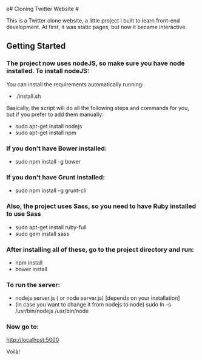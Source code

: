 e# Cloning Twitter Website #

This is a Twitter clone website, a little project I built to  learn front-end development.
At first, it was static pages, but now it became interactive.

## Getting Started ##

### The project now uses nodeJS, so make sure you have node installed. To install nodeJS: ###

You can install the requirements automatically running:
* ./install.sh 

Basically, the script will do all the following steps and commands for you, but if you prefer to add them manually:

* sudo apt-get install nodejs
* sudo apt-get install npm

### If you don't have Bower installed: ###
* sudo npm install -g bower

### If you don't have Grunt installed: ###
* sudo npm install -g grunt-cli

### Also, the project uses Sass, so you need to have Ruby installed to use Sass ###
* sudo apt-get install ruby-full
* sudo gem install sass

### After installing all of these, go to the project directory and run: ###
* npm install
* bower install

### To run the server: ###
* nodejs server.js ( or node server.js) [depends on your installation]
* (in case you want to change it from nodejs to node) sudo ln -s /usr/bin/nodejs /usr/bin/node

### Now go to:  ###
[http://localhost:5000](http://localhost:5000)

Voilà!
